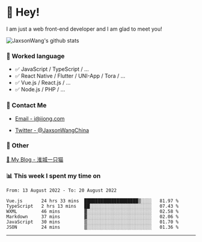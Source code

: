 # 👋 Hey!

I am just a web front-end developer and I am glad to meet you!

![JaxsonWang's github stats](https://github-readme-stats.vercel.app/api?username=JaxsonWang&&show_icons=true&&title_color=1abc9c&&icon_color=1abc9c)


### 📝 Worked language

- ✅ JavaScript / TypeScript / ...
- ✅ React Native / Flutter / UNI-App / Tora / ...
- ✅ Vue.js / React.js / ...
- ✅ Node.js / PHP / ...

### 📮 Contact Me

- [Email - i@iiong.com](mailto:i@iiong.com)

- [Twitter - @JaxsonWangChina](https://twitter.com/JaxsonWangChina)

### 🤪 Other

[📌 My Blog - 淮城一只猫](https://iiong.com)

### 📊 This week I spent my time on

<!--START_SECTION:waka-->

```text
From: 13 August 2022 - To: 20 August 2022

Vue.js       24 hrs 33 mins  ████████████████████▒░░░░   81.97 %
TypeScript   2 hrs 13 mins   ██░░░░░░░░░░░░░░░░░░░░░░░   07.43 %
WXML         46 mins         ▓░░░░░░░░░░░░░░░░░░░░░░░░   02.58 %
Markdown     37 mins         ▓░░░░░░░░░░░░░░░░░░░░░░░░   02.06 %
JavaScript   30 mins         ▒░░░░░░░░░░░░░░░░░░░░░░░░   01.70 %
JSON         24 mins         ▒░░░░░░░░░░░░░░░░░░░░░░░░   01.36 %
```

<!--END_SECTION:waka-->

---
